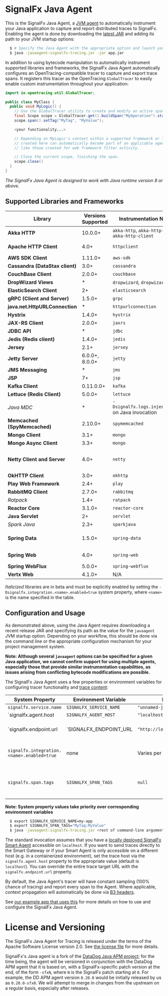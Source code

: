 # SignalFx Java Agent

This is the SignalFx Java Agent, a [JVM agent](https://docs.oracle.com/javase/7/docs/api/java/lang/instrument/package-summary.html)
to automatically instrument your Java application to capture and report distributed traces to SignalFx.  Enabling the
agent is done by downloading the [latest JAR](https://github.com/signalfx/signalfx-java-tracing/releases/latest) and
adding its path to your JVM startup options:

```bash
  $ # Specify the Java Agent with the appropriate option and launch your application as usual
  $ java -javaagent:signalfx-tracing.jar -jar app.jar
```

In addition to using bytecode manipulation to automatically instrument supported libraries and frameworks, the SignalFx
Java Agent automatically configures an OpenTracing-compatible tracer to capture and export trace spans. It registers
this tracer as the OpenTracing `GlobalTracer` to easily enable custom instrumentation throughout your application:

```java
import io.opentracing.util.GlobalTracer;

public class MyClass {
  public void MyLogic() {
    // Use the GlobalTracer utility to create and modify an active span.
    final Scope scope = GlobalTracer.get().buildSpan("MyOperation").startActive(true);
    scope.span().setTag("MyTag", "MyValue");

    <your functionality...>

    // Depending on MyLogic's context within a supported framework or library, the custom span
    // created here can automatically become part of an applicable agent-generated trace,
    // like those created for web framework filter activity.

    // Close the current scope, finishing the span.
    scope.close()
  }
}
```

_The SignalFx Java Agent is designed to work with Java runtime version 8 or above._

## Supported Libraries and Frameworks

| Library | Versions Supported | Instrumentation Name(s) | Notes |
| ---     | ---                | ---                     | ---   |
| **Akka HTTP** | 10.0.0+ | `akka-http`, `akka-http-server`, `akka-http-client` | |
| **Apache HTTP Client** | 4.0+ | `httpclient` | Also supports the DropWizard HTTP Client that subclasses the Apache one |
| **AWS SDK Client** | 1.11.0+ | `aws-sdk` | |
| **Cassandra (DataStax client)** | 3.0+ | `cassandra` | |
| **CouchBase Client** | 2.0.0+ | `couchbase` | |
| **DropWizard Views** | * | `dropwizard`, `dropwizard-view` | |
| **ElasticSearch Client** | 2+ | `elasticsearch` | Supports both REST and transport clients |
| **gRPC (Client and Server)** | 1.5.0+ | `grpc` | |
| **java.net.HttpURLConnection** | * | `httpurlconnection` | |
| **Hystrix** | 1.4.0+ | `hystrix` | |
| **JAX-RS Client** | 2.0.0+ | `jaxrs` | Also supports DropWizard client 0.8.0+ |
| **JDBC API** | * | `jdbc` | |
| **Jedis (Redis client)** | 1.4.0+ | `jedis` | |
| **Jersey** | 2.1+ | `jersey` | In tandem with JAX-RS Annotations |
| **Jetty Server** | 6.0.0+, 8.0.0+ | `jetty` | |
| **JMS Messaging** | * | `jms` | |
| **JSP** | 7+ | `jsp` | |
| **Kafka Client** | 0.11.0.0+ | `kafka` | |
| **Lettuce (Redis Client)** | 5.0.0+ | `lettuce` | |
| _Java MDC_ | * | `-Dsignalfx.logs.injection=true` on Java invocation | Injects `signalfx.trace_id` and `signalfx.span_id` to MDC contexts |
| **Memcached (SpyMemcached)** | 2.10.0+ | `spymemcached` | |
| **Mongo Client** | 3.1+ | `mongo` | |
| **Mongo Async Client** | 3.3+ | `mongo` | |
| **Netty Client and Server** | 4.0+ | `netty` | Nonstandard HTTP status code tagging w/ ```-Dsignalfx.instrumentation.netty.{client,server}.nonstandard.http.status.<code>=true``` to circumvent Status5xxDecorator |
| **OkHTTP Client** | 3.0+ | `okhttp` | |
| **Play Web Framework** | 2.4+ | `play` | |
| **RabbitMQ Client** | 2.7.0+ | `rabbitmq` | |
| _Ratpack_ | 1.4+ | `ratpack` | |
| **Reactor Core** | 3.1.0+ | `reactor-core` | |
| **Java Servlet** | 2+ | `servlet` | |
| _Spark Java_ | 2.3+ | `sparkjava` | |
| **Spring Data** | 1.5.0+ | `spring-data` | Automatic tracing of all `org.springframework.data.repository.Repository` implementor public methods |
| **Spring Web** | 4.0+ | `spring-web` | Includes DispatcherServlet, HandlerAdapter, and RestTemplate |
| **Spring WebFlux** | 5.0.0+ | `spring-webflux` | |
| **Vertx Web** | 4.1.0+  | N/A | This works through the Netty instrumentation |

_Italicized_ libraries are in beta and must be explicitly enabled by setting the
`-Dsignalfx.integration.<name>.enabled=true` system property, where `<name>` is the name
specified in the table.

## Configuration and Usage

As demonstrated above, using the Java Agent requires downloading a recent release JAR and specifying its path as the
value for the `javaagent` JVM startup option.  Depending on your workflow, this should be done via the command line or
the appropriate configuration mechanism for your project management system.

**Note: Although several `javaagent` options can be specified for a given Java application, we cannot confirm support
for using multiple agents, especially those that provide similar instrumentation capabilities, as issues arising from
conflicting bytecode modifications are possible.**

The SignalFx Java Agent uses a few properties or environment variables for configuring tracer functionality and [trace
content](https://docs.signalfx.com/en/latest/apm/apm-overview/apm-metadata.html):

| System Property | Environment Variable | Default Value | Notes |
|--------------|----------------------|---------------|---|
| `signalfx.service.name` | `SIGNALFX_SERVICE_NAME` | `"unnamed-java-app"` | |
| `signalfx.agent.host | `SIGNALFX_AGENT_HOST` | `"localhost"` | |
| `signalfx.endpoint.url | `SIGNALFX_ENDPOINT_URL | `"http://localhost:9080/v1/trace"` | Takes priority over constituent Agent properties. |
| `signalfx.integration.<name>.enabled=true` | none | Varies per instrumentation | `<name>` is the instrumentation name detailed in the supported libraries. |
| `signalfx.span.tags` | `SIGNALFX_SPAN_TAGS` | `null` | Comma-separated list of tags of the form `"key1:val1,key2:val2"` to be included in every reported span. |

**Note: System property values take priority over corresponding environment variables**

```bash
  $ export SIGNALFX_SERVICE_NAME=my-app
  $ export SIGNALFX_SPAN_TAGS="MyTag:MyValue"
  $ java -javaagent:signalfx-tracing.jar <rest of command-line arguments...>
```

The standard invocation assumes that you have a [locally deployed SignalFx Smart Agent](https://docs.signalfx.com/en/latest/apm/apm-deployment/smart-agent.html)
accessible on `localhost`.  If you want to send traces directly to the Smart Gateway or if your Smart Agent is only
accessible on a different host (e.g. in a containerized environment), set the trace host via the `signalfx.agent.host`
property to the appropriate value (default is `localhost`).  You can override the entire trace target URL with the
`signalfx.endpoint.url` property.

By default, the Java Agent's tracer will have constant sampling (100% chance of tracing) and report every span to the
Agent.  Where applicable, context propagation will automatically be done via [B3 headers](https://github.com/openzipkin/b3-propagation).

See [our example app that uses
this](https://github.com/signalfx/tracing-examples/tree/master/java-agent) for
more details on how to use and configure the SignalFx Java Agent.

# License and Versioning

The SignalFx Java Agent for Tracing is released under the terms of the Apache
Software License version 2.0. See [the license file](./LICENSE) for more details.

SignalFx's Java agent is a fork of the [DataDog Java APM
project](https://github.com/DataDog/dd-trace-java); for the time being, the agent
will be versioned in conjunction with the DataDog APM agent that it is based on,
with a SignalFx-specific patch version at the end, of the form `-sfxN`, where `N`
is the SignalFx patch starting at `0`. For example, the DD APM agent version
`0.20.0` would be initially released by us as `0.20.0-sfx0`.  We will attempt to
merge in changes from the upstream on a regular basis, especially after releases.
